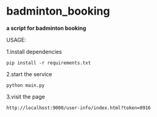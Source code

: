# badminton_booking
**a script for badminton booking**

USAGE: 

1.install dependencies

~~~
pip install -r requirements.txt
~~~

2.start the service

~~~
python main.py
~~~

3.visit the page

~~~
http://localhost:9000/user-info/index.html?token=0916
~~~
